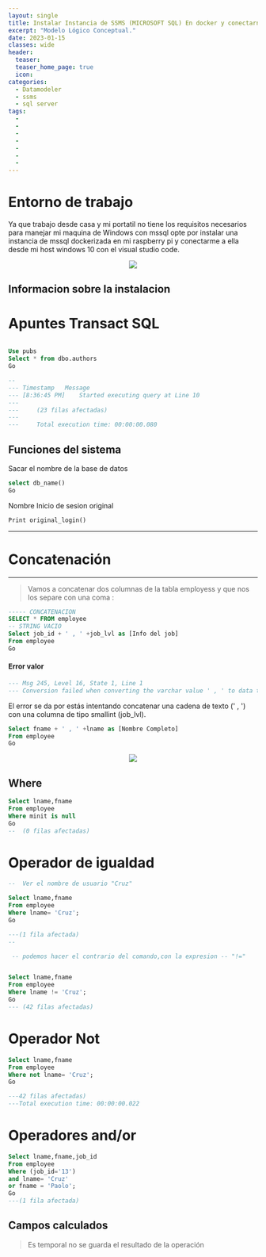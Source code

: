 ```yaml
---
layout: single
title: Instalar Instancia de SSMS (MICROSOFT SQL) En docker y conectarnos por visual Studio
excerpt: "Modelo Lógico Conceptual."
date: 2023-01-15
classes: wide
header:
  teaser: 
  teaser_home_page: true
  icon: 
categories:
  - Datamodeler
  - ssms
  - sql server
tags:
  - 
  - 
  - 
  - 
  - 
  - 
  - 
---
```



# Entorno de trabajo
Ya que trabajo desde casa y mi portatil no tiene los requisitos necesarios para manejar mi maquina de Windows con mssql opte por instalar una instancia de mssql dockerizada en mi raspberry pi y conectarme a ella desde mi host windows 10 con el visual studio code.


<p align="center">
<img src="/ProyectoBD/assets/images/Transact/1.png">
</p>

## Informacion sobre la instalacion






# Apuntes Transact SQL
```sql

Use pubs
Select * from dbo.authors
Go

--
--- Timestamp	Message	
--- [8:36:45 PM]	Started executing query at Line 10
--- 	
--- 	(23 filas afectadas) 
--- 	
--- 	Total execution time: 00:00:00.080
```


## Funciones del sistema

Sacar el nombre de la base de datos
```sql
select db_name()
Go
```
Nombre Inicio de sesion original 
```sql
Print original_login()
```

----------------------------------

# Concatenación

---
> Vamos a concatenar dos columnas de la tabla employess y que nos los separe con una coma :

```sql
----- CONCATENACION
SELECT * FROM employee
-- STRING VACIO
Select job_id + ' , ' +job_lvl as [Info del job]
From employee
Go
```
#### Error valor 
```sql
--- Msg 245, Level 16, State 1, Line 1
--- Conversion failed when converting the varchar value ' , ' to data type smallint.
```
El error se da por estás intentando concatenar una cadena de texto (' , ')  con una columna de tipo smallint (job_lvl).


```sql
Select fname + ' , ' +lname as [Nombre Completo]
From employee
Go 
```

<p align="center">
<img src="/ProyectoBD/assets/images/Transact/2.png">
</p>


## Where
```sql
Select lname,fname
From employee
Where minit is null
Go
-- 	(0 filas afectadas)
```

# Operador de igualdad 
```sql
--  Ver el nombre de usuario "Cruz"

Select lname,fname
From employee
Where lname= 'Cruz';
Go

---(1 fila afectada) 
-- 

 -- podemos hacer el contrario del comando,con la expresion -- "!="


Select lname,fname
From employee
Where lname != 'Cruz';
Go
--- (42 filas afectadas)
```

# Operador Not

```sql
Select lname,fname
From employee
Where not lname= 'Cruz';
Go

---42 filas afectadas) 
---Total execution time: 00:00:00.022
```


# Operadores and/or

```sql
Select lname,fname,job_id
From employee
Where (job_id='13')
and lname= 'Cruz'
or fname = 'Paolo';
Go
---(1 fila afectada)

```

## Campos calculados
> Es temporal no se guarda el resultado de la operación

